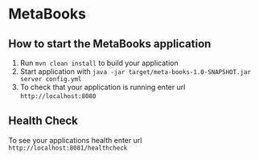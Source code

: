 # MetaBooks

How to start the MetaBooks application
---

1. Run `mvn clean install` to build your application
1. Start application with `java -jar target/meta-books-1.0-SNAPSHOT.jar server config.yml`
1. To check that your application is running enter url `http://localhost:8080`

Health Check
---

To see your applications health enter url `http://localhost:8081/healthcheck`
